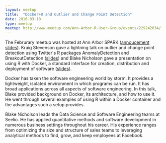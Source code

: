 ```yaml
---
layout: meetup
title:  "Docker+R and Outlier and Change Point Detection"
date: 2016-03-10
type: meetup
meetup: http://www.meetup.com/Ann-Arbor-R-User-Group/events/229242634/
---
```


The Februrary meetup was hosted at Ann Arbor SPARK ([annoucement slides](https://cdn.rawgit.com/AnnArborRUserGroup/Presentations/master/2016-03/announcements/announcements.html)). Kraig Stevenson gave a lightning talk on outlier and change point detection using Twitter's R packages AnomalyDetection and BreakoutDetection ([slides](https://cdn.rawgit.com/AnnArborRUserGroup/Presentations/master/2016-03/kraig-lightning-talk/anoms-breaks.html)) and Blake Nicholson gave a presentation on using R with Docker, a standard interface for creation, distribution and deployment of software ([slides](https://cdn.rawgit.com/AnnArborRUserGroup/Presentations/master/2016-03/blake-docker-and-R/docker-and-R.html)).

Docker has taken the software engineering world by storm. It provides a lightweight, isolated environment in which programs can be run. It has broad applications across all aspects of software engineering. In this talk, Blake provided background on Docker, its architecture, and how to use it. He went through several examples of using R within a Docker container and the advantages such a setup provides.

Blake Nicholson leads the Data Science and Software Engineering teams at Seelio. He has applied quantitative methods and software development in numerous business settings throughout his career. His experience ranges from optimizing the size and structure of sales teams to leveraging analytical methods to find, grow, and keep employees at Facebook.
